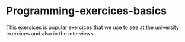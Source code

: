 # Programming-exercices-basics
This exercices is popular exercices that we use to see at the university exercices and also in the interviews .
